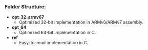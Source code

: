 ### Folder Structure:

* **opt_32_armv67**
  * Optimized 32-bit implementation in ARMv6/ARMv7 assembly.
* **opt_64**
  * Optimized 64-bit implementation in C.
* **ref**
  * Easy-to-read implementation in C.

